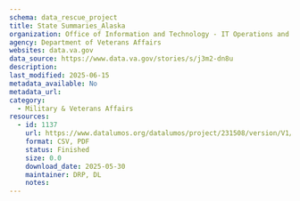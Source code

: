 ```yaml
---
schema: data_rescue_project 
title: State Summaries_Alaska
organization: Office of Information and Technology - IT Operations and Services (ITOPS)
agency: Department of Veterans Affairs
websites: data.va.gov
data_source: https://www.data.va.gov/stories/s/j3m2-dn8u
description: 
last_modified: 2025-06-15
metadata_available: No
metadata_url: 
category:
  - Military & Veterans Affairs 
resources:
  - id: 1137
    url: https://www.datalumos.org/datalumos/project/231508/version/V1/view
    format: CSV, PDF
    status: Finished
    size: 0.0
    download_date: 2025-05-30
    maintainer: DRP, DL
    notes: 
---
```

